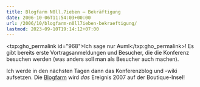 ```yaml
---
title: Blogfarm N0ll.7ieben – Bekräftigung
date: 2006-10-06T11:54:03+00:00
url: /2006/10/blogfarm-n0ll7ieben-bekraeftigung/
lastmod: 2023-09-10T19:14:12+07:00
---
```

<txp:gho_permalink id="968">Ich sage nur Auml</txp:gho_permalink>! Es gibt bereits erste Vortragsanmeldungen und Besucher, die die Konferenz besuchen werden (was anders soll man als Besucher auch machen).

Ich werde in den nächsten Tagen dann das Konferenzblog und -wiki aufsetzen. Die [Blogfarm][1] wird _das_ Ereignis 2007 auf der Boutique-Insel!

 [1]: http://blogfarm.de/
